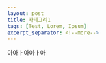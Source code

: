 ```yaml
---
layout: post
title: 카테고리1
tags: [Test, Lorem, Ipsum]
excerpt_separator: <!--more-->
---
```


아아ㅏ아아ㅏ아